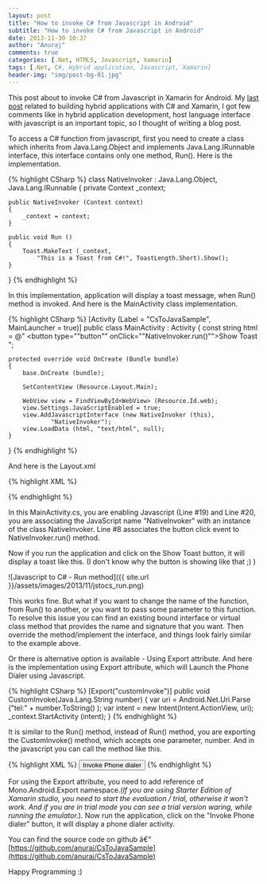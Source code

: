 ```yaml
---
layout: post
title: "How to invoke C# from Javascript in Android"
subtitle: "How to invoke C# from Javascript in Android"
date: 2013-11-30 10:37
author: "Anuraj"
comments: true
categories: [.Net, HTML5, Javascript, Xamarin]
tags: [.Net, C#, Hybrid application, Javascript, Xamarin]
header-img: "img/post-bg-01.jpg"
---
```

This post about to invoke C# from Javascript in Xamarin for Android. My [last post](http://www.dotnetthoughts.net/building-hybrid-application-for-android-using-c-and-xamarin-studio/) related to building hybrid applications with C# and Xamarin, I got few comments like in hybrid application development, host language interface with javascript is an important topic, so I thought of writing a blog post. 

To access a C# function from javascript, first you need to create a class which inherits from Java.Lang.Object and implements Java.Lang.IRunnable interface, this interface contains only one method, Run(). Here is the implementation.

{% highlight CSharp %}
class NativeInvoker : Java.Lang.Object, Java.Lang.IRunnable 
{
	private Context _context;

	public NativeInvoker (Context context)
	{
		_context = context;
	}

	public void Run ()
	{
		Toast.MakeText (_context, 
			"This is a Toast from C#!", ToastLength.Short).Show();
	}
}
{% endhighlight %}

In this implementation, application will display a toast message, when Run() method is invoked. And here is the MainActivity class implementation.

{% highlight CSharp %}
[Activity (Label = "CsToJavaSample", MainLauncher = true)]
public class MainActivity : Activity
{
	const string html = @"
	<html>
	<body>
	<button type=""button"" onClick=""NativeInvoker.run()"">Show Toast</button>
	</body>
	</html>";

	protected override void OnCreate (Bundle bundle)
	{
		base.OnCreate (bundle);

		SetContentView (Resource.Layout.Main);

		WebView view = FindViewById<WebView> (Resource.Id.web);
		view.Settings.JavaScriptEnabled = true;
		view.AddJavascriptInterface (new NativeInvoker (this), 
				"NativeInvoker");
		view.LoadData (html, "text/html", null);
	}
}
{% endhighlight %}

And here is the Layout.xml

{% highlight XML %}
<?xml version="1.0" encoding="utf-8"?>
<LinearLayout xmlns:android="http://schemas.android.com/apk/res/android"
    android:orientation="vertical"
    android:layout_width="fill_parent"
    android:layout_height="fill_parent">
    <WebView
            android:id="@+id/web"
            android:layout_width="fill_parent" 
            android:layout_height="fill_parent" />
</LinearLayout>
{% endhighlight %}

In this MainActivity.cs, you are enabling Javascript (Line #19) and Line #20, you are associating the JavaScript name "NativeInvoker" with an instance of the class NativeInvoker. Line #8 associates the button click event to NativeInvoker.run() method. 

Now if you run the application and click on the Show Toast button, it will display a toast like this. (I don't know why the button is showing like that ;) )

![Javascript to C# - Run method]({{ site.url }}/assets/images/2013/11/jstocs_run.png)

This works fine. But what if you want to change the name of the function, from Run() to another, or you want to pass some parameter to this function. To resolve this issue you can find an existing bound interface or virtual class method that provides the name and signature that you want. Then override the method/implement the interface, and things look fairly similar to the example above. 

Or there is alternative option is available - Using Export attribute. And here is the implementation using Export attribute, which will Launch the Phone Dialer using Javascript.

{% highlight CSharp %}
[Export("customInvoke")]
public void CustomInvoke(Java.Lang.String number)
{
	var uri = Android.Net.Uri.Parse ("tel:" + number.ToString() );
	var intent = new Intent(Intent.ActionView, uri); 
	_context.StartActivity (intent); 
}
{% endhighlight %}

It is similar to the Run() method, instead of Run() method, you are exporting the CustomInvoke() method, which accepts one parameter, number. And in the javascript you can call the method like this.

{% highlight XML %}
<button type="button" 
onClick="NativeInvoker.customInvoke('1112223333')">Invoke Phone dialer</button>
{% endhighlight %}

For using the Export attribute, you need to add reference of Mono.Android.Export namespace.(*If you are using Starter Edition of Xamarin studio, you need to start the evaluation / trial, otherwise it won't work. And if you are in trial mode you can see a trial version waring, while running the emulator.*). Now run the application, click on the "Invoke Phone dialer" button, it will display a phone dialer activity.

You can find the source code on github â€“ [https://github.com/anuraj/CsToJavaSample](https://github.com/anuraj/CsToJavaSample)

Happy Programming :)
